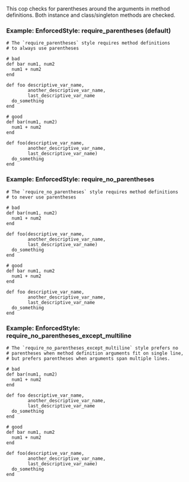 This cop checks for parentheses around the arguments in method
definitions. Both instance and class/singleton methods are checked.

### Example: EnforcedStyle: require_parentheses (default)
    # The `require_parentheses` style requires method definitions
    # to always use parentheses

    # bad
    def bar num1, num2
      num1 + num2
    end

    def foo descriptive_var_name,
            another_descriptive_var_name,
            last_descriptive_var_name
      do_something
    end

    # good
    def bar(num1, num2)
      num1 + num2
    end

    def foo(descriptive_var_name,
            another_descriptive_var_name,
            last_descriptive_var_name)
      do_something
    end

### Example: EnforcedStyle: require_no_parentheses
    # The `require_no_parentheses` style requires method definitions
    # to never use parentheses

    # bad
    def bar(num1, num2)
      num1 + num2
    end

    def foo(descriptive_var_name,
            another_descriptive_var_name,
            last_descriptive_var_name)
      do_something
    end

    # good
    def bar num1, num2
      num1 + num2
    end

    def foo descriptive_var_name,
            another_descriptive_var_name,
            last_descriptive_var_name
      do_something
    end

### Example: EnforcedStyle: require_no_parentheses_except_multiline
    # The `require_no_parentheses_except_multiline` style prefers no
    # parentheses when method definition arguments fit on single line,
    # but prefers parentheses when arguments span multiple lines.

    # bad
    def bar(num1, num2)
      num1 + num2
    end

    def foo descriptive_var_name,
            another_descriptive_var_name,
            last_descriptive_var_name
      do_something
    end

    # good
    def bar num1, num2
      num1 + num2
    end

    def foo(descriptive_var_name,
            another_descriptive_var_name,
            last_descriptive_var_name)
      do_something
    end